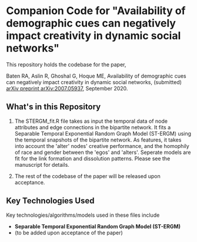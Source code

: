 # Companion Code for "Availability of demographic cues can negatively impact creativity in dynamic social networks"

This repository holds the codebase for the paper,

Baten RA, Aslin R, Ghoshal G, Hoque ME, Availability of demographic cues can negatively impact creativity in dynamic social networks, (submitted) [arXiv preprint arXiv:2007.05937](https://arxiv.org/pdf/2007.05937.pdf), September 2020.


## What's in this Repository
1. The STERGM_fit.R file takes as input the temporal data of node attributes and edge connections in the bipartite network. It fits a Separable Temporal Exponential Random Graph Model (ST-ERGM) using the temporal snapshots of the bipartite network. As features, it takes into account the 'alter' nodes' creative performance, and the homophily of race and gender between the 'egos' and 'alters'. Seperate models are fit for the link formation and dissolution patterns. Please see the manuscript for details.

2. The rest of the codebase of the paper will be released upon acceptance.

## Key Technologies Used
Key technologies/algorithms/models used in these files include 

- **Separable Temporal Exponential Random Graph Model (ST-ERGM)**
- (to be added upon acceptance of the paper)

